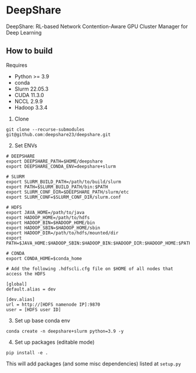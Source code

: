 # DeepShare

DeepShare: RL-based Network Contention-Aware GPU Cluster Manager for Deep Learning

## How to build

Requires
- Python >= 3.9
- conda
- Slurm 22.05.3
- CUDA 11.3.0
- NCCL 2.9.9
- Hadoop 3.3.4

1. Clone 
```
git clone --recurse-submodules git@github.com:deepshare23/deepshare.git
```

2. Set ENVs 
```
# DEEPSHARE
export DEEPSHARE_PATH=$HOME/deepshare
export DEEPSHARE_CONDA_ENV=deepshare+slurm

# SLURM
export SLURM_BUILD_PATH=/path/to/build/slurm
export PATH=$SLURM_BUILD_PATH/bin:$PATH
export SLURM_CONF_DIR=$DEEPSHARE_PATH/slurm/etc
export SLURM_CONF=$SLURM_CONF_DIR/slurm.conf

# HDFS
export JAVA_HOME=/path/to/java
export HADOOP_HOME=/path/to/hdfs
export HADOOP_BIN=$HADOOP_HOME/bin
export HADOOP_SBIN=$HADOOP_HOME/sbin
export HADOOP_DIR=/path/to/hdfs/mounted/dir
export PATH=$JAVA_HOME:$HADOOP_SBIN:$HADOOP_BIN:$HADOOP_DIR:$HADOOP_HOME:$PATH

# CONDA
export CONDA_HOME=$conda_home
```

```
# Add the following .hdfscli.cfg file on $HOME of all nodes that access the HDFS

[global]
default.alias = dev

[dev.alias]
url = http://[HDFS namenode IP]:9870
user = [HDFS user ID]
```

3. Set up base conda env
```
conda create -n deepshare+slurm python=3.9 -y
```

4. Set up packages (editable mode)
```
pip install -e .
```

This will add packages (and some misc dependencies) listed at `setup.py`
